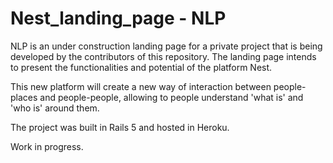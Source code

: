 Nest_landing_page - NLP
=====

NLP is an under construction landing page for a private project that is
being developed by the contributors of this repository. The landing page
intends to present the functionalities and potential of the platform Nest.

This new platform will create a new way of interaction between people-places
and people-people, allowing to people understand 'what is' and 'who is' around
them.

The project was built in Rails 5 and hosted in Heroku.


Work in progress.


